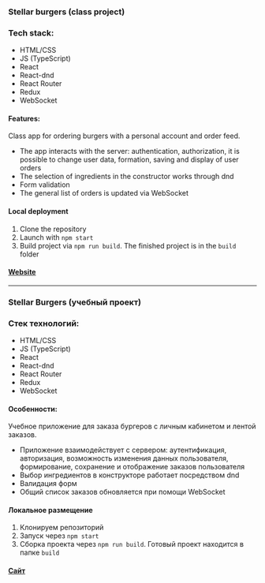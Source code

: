 ### Stellar burgers (class project)

### Tech stack:

* HTML/CSS
* JS (TypeScript)
* React
* React-dnd
* React Router
* Redux 
* WebSocket

#### Features:
Class app for ordering burgers with a personal account and order feed.
- The app interacts with the server: authentication, authorization, it is possible to change user data, formation, saving and display of user orders
- The selection of ingredients in the constructor works through dnd
- Form validation
- The general list of orders is updated via WebSocket

#### Local deployment
1. Clone the repository
2. Launch with `npm start`
3. Build project via `npm run build`. The finished project is in the `build` folder

#### [Website](https://romanmitaki.github.io/react-burger/)

---

### Stellar Burgers (учебный проект)

### Стек технологий:

* HTML/CSS
* JS (TypeScript)
* React
* React-dnd
* React Router
* Redux 
* WebSocket

#### Особенности:
Учебное приложение для заказа бургеров с личным кабинетом и лентой заказов.
- Приложение взаимодействует с сервером: аутентификация, авторизация, возможность изменения данных пользователя, формирование, сохранение и отображение заказов пользователя
- Выбор ингредиентов в конструкторе работает посредством dnd
- Валидация форм
- Общий список заказов обновляется при помощи WebSocket

#### Локальное размещение
1. Клонируем репозиторий
2. Запуск через `npm start`
3. Сборка проекта через `npm run build`. Готовый проект находится в папке `build`


#### [Сайт](https://romanmitaki.github.io/react-burger/)
